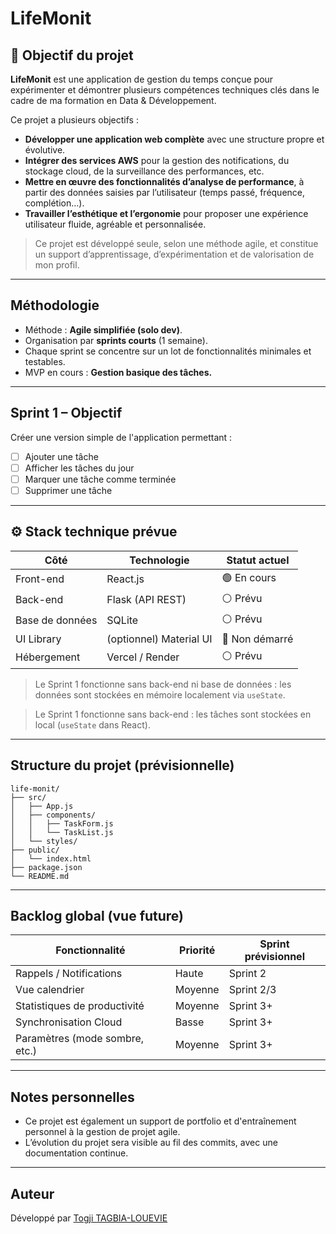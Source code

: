 # LifeMonit

## 🎯 Objectif du projet

**LifeMonit** est une application de gestion du temps conçue pour expérimenter et démontrer plusieurs compétences techniques clés dans le cadre de ma formation en Data & Développement.

Ce projet a plusieurs objectifs :
- **Développer une application web complète** avec une structure propre et évolutive.
- **Intégrer des services AWS** pour la gestion des notifications, du stockage cloud, de la surveillance des performances, etc.
- **Mettre en œuvre des fonctionnalités d’analyse de performance**, à partir des données saisies par l’utilisateur (temps passé, fréquence, complétion…).
- **Travailler l’esthétique et l’ergonomie** pour proposer une expérience utilisateur fluide, agréable et personnalisée.

> Ce projet est développé seule, selon une méthode agile, et constitue un support d’apprentissage, d’expérimentation et de valorisation de mon profil.

---

## Méthodologie

- Méthode : **Agile simplifiée (solo dev)**.
- Organisation par **sprints courts** (1 semaine).
- Chaque sprint se concentre sur un lot de fonctionnalités minimales et testables.
- MVP en cours : **Gestion basique des tâches.**

---

## Sprint 1 – Objectif

Créer une version simple de l'application permettant :

- [ ] Ajouter une tâche
- [ ] Afficher les tâches du jour
- [ ] Marquer une tâche comme terminée
- [ ] Supprimer une tâche

---

## ⚙️ Stack technique prévue

| Côté           | Technologie               | Statut actuel    |
|----------------|---------------------------|------------------|
| Front-end      | React.js                  | 🟢 En cours      |
| Back-end       | Flask (API REST)          | ⚪ Prévu         |
| Base de données| SQLite                    | ⚪ Prévu         |
| UI Library     | (optionnel) Material UI   | 🔵 Non démarré   |
| Hébergement    | Vercel / Render           | ⚪ Prévu         |

> Le Sprint 1 fonctionne sans back-end ni base de données : les données sont stockées en mémoire localement via `useState`.


> Le Sprint 1 fonctionne sans back-end : les tâches sont stockées en local (`useState` dans React).

---

## Structure du projet (prévisionnelle)

```
life-monit/ 
├── src/
│   ├── App.js
│   ├── components/
│   │   ├── TaskForm.js
│   │   └── TaskList.js
│   └── styles/
├── public/
│   └── index.html
├── package.json
└── README.md
```
---

## Backlog global (vue future)

| Fonctionnalité                          | Priorité | Sprint prévisionnel |
|----------------------------------------|----------|----------------------|
| Rappels / Notifications                | Haute    | Sprint 2             |
| Vue calendrier                         | Moyenne  | Sprint 2/3           |
| Statistiques de productivité           | Moyenne  | Sprint 3+            |
| Synchronisation Cloud                  | Basse    | Sprint 3+            |
| Paramètres (mode sombre, etc.)         | Moyenne  | Sprint 3+            |

---

## Notes personnelles
- Ce projet est également un support de portfolio et d'entraînement personnel à la gestion de projet agile.
- L’évolution du projet sera visible au fil des commits, avec une documentation continue.

---

## Auteur
Développé par [Togji TAGBIA-LOUEVIE](https://www.linkedin.com/in/togji-tagbia-louevie-913608167/)
